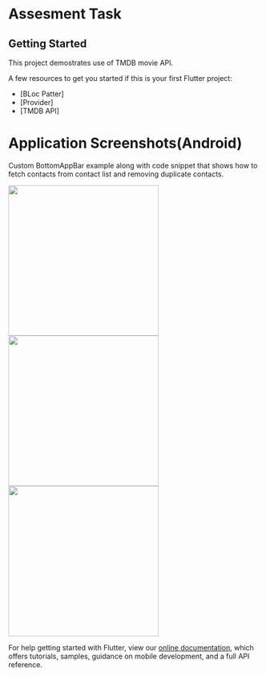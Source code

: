 # Assesment Task


## Getting Started

This project demostrates use of TMDB movie API.

A few resources to get you started if this is your first Flutter project:

- [BLoc Patter]
- [Provider]
- [TMDB API]

# Application Screenshots(Android)
Custom BottomAppBar example along with code snippet that shows how to fetch contacts from contact list and removing duplicate contacts.

<img src="https://github.com/ervinod/assesment_task/blob/master/Screenshot_1.jpg" width="300">
<img src="https://github.com/ervinod/assesment_task/blob/master/Screenshot_2.jpg" width="300">
<img src="https://github.com/ervinod/assesment_task/blob/master/Screenshot_3.jpg" width="300">


For help getting started with Flutter, view our
[online documentation](https://flutter.dev/docs), which offers tutorials,
samples, guidance on mobile development, and a full API reference.
